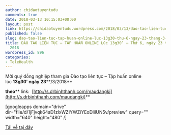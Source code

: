 ```yaml
---
author: chidaotuyentudu
comments: true
date: 2018-03-13 10:15:03+00:00
layout: post
link: https://chidaotuyentudu.wordpress.com/2018/03/13/dao-tao-lien-tuc-tap-huan-online-luc-13g30-thu-6-ngay-23-thang-3-nam-2018__trashed/
published: false
slug: dao-tao-lien-tuc-tap-huan-online-luc-13g30-thu-6-ngay-23-thang-3-nam-2018__trashed
title: ĐÀO TẠO LIÊN TỤC – TẬP HUẤN ONLINE Lúc 13g30’ – Thứ 6, ngày 23 tháng 3 năm
  2018
wordpress_id: 896
categories:
- TeleHealth
---
```


Mời quý đồng nghiệp tham gia Đào tạo liên tục – Tập huấn online lúc **13g30′ ****ngày**** 23****/3/2018**

**theo**** link:  [http://s.drbinhthanh.com/maudangki](http://s.drbinhthanh.com/maudangki)**

[googleapps domain="drive" dir="file/d/1jFjvqk64sD1zlxWZIYWZiYEoDlilUN5v/preview" query="" width="640" height="480" /]

[Tải về tại đây](https://drive.google.com/file/d/1jFjvqk64sD1zlxWZIYWZiYEoDlilUN5v/view?usp=sharing)
